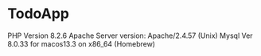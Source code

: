 # TodoApp
PHP Version 8.2.6
Apache Server version: Apache/2.4.57 (Unix)
Mysql  Ver 8.0.33 for macos13.3 on x86_64 (Homebrew)
